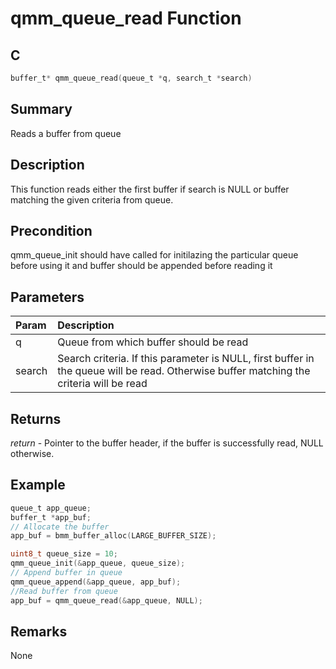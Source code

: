 # qmm_queue_read Function

## C

```c
buffer_t* qmm_queue_read(queue_t *q, search_t *search)
```

## Summary

Reads a buffer from queue  

## Description

This function reads either the first buffer if search is NULL or buffer
matching the given criteria from queue.

## Precondition

qmm_queue_init should have called for initilazing the particular queue before using it and buffer should be appended before reading it  

## Parameters

| Param | Description |
|:----- |:----------- |
|q 	| Queue from which buffer should be read|
| search | Search criteria. If this parameter is NULL, first buffer in the queue will be read. Otherwise buffer matching the criteria will be read  

## Returns

*return* - Pointer to the buffer header, if the buffer is
successfully read, NULL otherwise.  

## Example

```c
queue_t app_queue;
buffer_t *app_buf;
// Allocate the buffer
app_buf = bmm_buffer_alloc(LARGE_BUFFER_SIZE);

uint8_t queue_size = 10;
qmm_queue_init(&app_queue, queue_size);
// Append buffer in queue
qmm_queue_append(&app_queue, app_buf);
//Read buffer from queue
app_buf = qmm_queue_read(&app_queue, NULL);
```

## Remarks

None 

